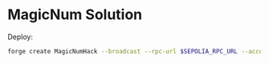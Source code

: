 # MagicNum Solution

Deploy:

```bash
forge create MagicNumHack --broadcast --rpc-url $SEPOLIA_RPC_URL --account sepoliaKey --constructor-args <instanceAddress>
```

